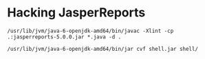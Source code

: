 # Hacking JasperReports

```
/usr/lib/jvm/java-6-openjdk-amd64/bin/javac -Xlint -cp .:jasperreports-5.0.0.jar *.java -d .
```

```
/usr/lib/jvm/java-6-openjdk-amd64/bin/jar cvf shell.jar shell/
```

